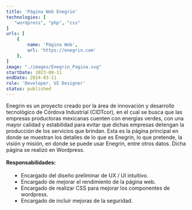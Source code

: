 ```yaml
---
title: 'Página Web Enegrin'
technologies: [
   "wordpress", "php", "css"
]
urls: [
    {
        name: 'Página Web',
        url: 'https://enegrin.com'
    },
]
image: "./images/Enegrin_Pagina.svg"
startDate: 2023-08-11
endDate: 2024-03-11
role: 'Developer, UI Designer'
status: published
---
```

Enegrin es un proyecto creado por la área de innovación y desarrollo tecnológico de Córdova Industrial (CIDTcor), en el cual se busca que las 
empresas productoras mexicanas cuenten con energías verdes, con una mayor calidad y estabilidad para evitar que dichas empresas detengan la producción de 
los servicios que brindan. Esta es la página principal en donde se muestran los detalles de lo que es Enegrin, lo que pretende, la visión y misión, en donde se puede usar Enegrin, entre otros datos. Dicha página se realizó en Wordpress.
\
\
**Responsabilidades:**

- Encargado del diseño preliminar de UX / UI intuitivo. 
- Encargado de mejorar el rendimiento de la página web.
- Encargado de realizar CSS para mejorar los componentes de wordpress.
- Encargado de incluir mejoras de la seguridad.

<style>
    ul {
		list-style: disc !important;
		margin: 18px 0px !important;
		padding: 0px 0px 0px 40px !important;
	}
</style>
